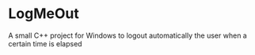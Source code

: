 LogMeOut
========

A small C++ project for Windows to logout automatically the user when a certain time is elapsed 

